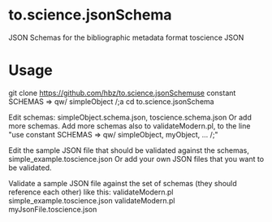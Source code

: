 # to.science.jsonSchema
JSON Schemas for the bibliographic metadata format toscience JSON

# Usage
git clone https://github.com/hbz/to.science.jsonSchemuse constant SCHEMAS => qw/ simpleObject /;a
cd to.science.jsonSchema

Edit schemas: simpleObject.schema.json, toscience.schema.json 
Or add more schemas. Add more schemas also to validateModern.pl, to the line 
"use constant SCHEMAS => qw/ simpleObject, myObject, ... /;"

Edit the sample JSON file that should be validated against the schemas, simple_example.toscience.json
Or add your own JSON files that you want to be validated.

Validate a sample JSON file against the set of schemas (they should reference each other) like this:
validateModern.pl simple_example.toscience.json
validateModern.pl myJsonFile.toscience.json
